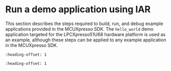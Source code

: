 # Run a demo application using IAR

This section describes the steps required to build, run, and debug example applications provided in the MCUXpresso SDK. The `hello_world` demo application targeted for the LPCXpresso51U68 hardware platform is used as an example, although these steps can be applied to any example application in the MCUXpresso SDK.


```{include} ../topics/build_an_example_application_002.md
:heading-offset: 1
```

```{include} ../topics/run_an_example_application_002.md
:heading-offset: 1
```

